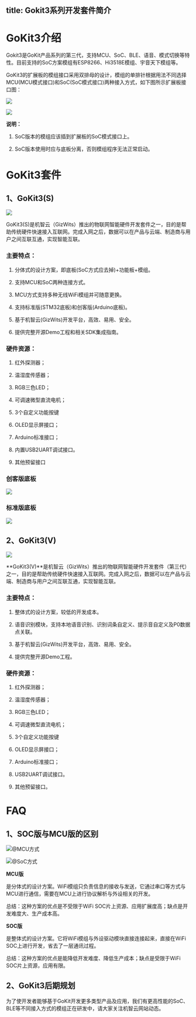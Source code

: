 title: Gokit3系列开发套件简介
---



# GoKit3介绍
Gokit3是GoKit产品系列的第三代，支持MCU、SoC、BLE、语音、模式切换等特性。目前支持的SoC方案模组有ESP8266、Hi3518E模组、宇音天下模组等。

GoKit3的扩展板的模组接口采用双排母的设计，模组的单排针根据用法不同选择MCU(MCU模式接口)和SoC(SoC模式接口)两种接入方式，如下图所示扩展板接口图：

![](/assets/zh-cn/deviceDev/Gokit3/intro/image1.png)

![](/assets/zh-cn/deviceDev/Gokit3/intro/image2.png)

 **说明：**

1. SoC版本的模组应该插到扩展板的SoC模式接口上。

2.  SoC版本使用时应与底板分离，否则模组程序无法正常启动。


# GoKit3套件

## 1、GoKit3(S)

![](/assets/zh-cn/deviceDev/Gokit3/intro/image3.jpg)

GoKit3(S)是机智云（GizWits）推出的物联网智能硬件开发套件之一，目的是帮助传统硬件快速接入互联网。完成入网之后，数据可以在产品与云端、制造商与用户之间互联互通，实现智能互联。

### 主要特点：

1.  分体式的设计方案，即底板(SoC方式应去掉)+功能板+模组。

2.  支持MCU和SoC两种连接方式。

3.  MCU方式支持多种无线WiFi模组并可随意更换。

4.  支持标准版(STM32底板)和创客版(Arduino底板)。

5.  基于机智云(GizWits)开发平台，高效、易用、安全。

6.  提供完整开源Demo工程和相关SDK集成指南。

### 硬件资源：

1. 红外探测器；

2. 温湿度传感器；

3. RGB三色LED；

4. 可调速微型直流电机；

5. 3个自定义功能按键

6. OLED显示屏接口；

7. Arduino标准接口；

8. 内置USB2UART调试接口。

9. 其他预留接口

### 创客版底板

![](/assets/zh-cn/deviceDev/Gokit3/intro/image4.png)

### 标准版底板

![](/assets/zh-cn/deviceDev/Gokit3/intro/image5.png)


## 2、GoKit3(V)

![](/assets/zh-cn/deviceDev/Gokit3/intro/image6.jpeg)


**GoKit3(V)**是机智云（GizWits）推出的物联网智能硬件开发套件（第三代）之一，目的是帮助传统硬件快速接入互联网。完成入网之后，数据可以在产品与云端、制造商与用户之间互联互通，实现智能互联。

### 主要特点：

1.  整体式的设计方案，较低的开发成本。

2.  语音识别模块，支持本地语音识别、识别词条自定义、提示音自定义及P0数据点关联。

3.  基于机智云(GizWits)开发平台，高效、易用、安全。

4.  提供完整开源Demo工程。

### 硬件资源：

1. 红外探测器；

2. 温湿度传感器；

3. RGB三色LED；

4. 可调速微型直流电机；

5. 3个自定义功能按键

6. OLED显示屏接口；

7. Arduino标准接口；

8. USB2UART调试接口。

9. 其他预留接口。

#  FAQ

## 1、SOC版与MCU版的区别
![@MCU方式](/assets/zh-cn/deviceDev/Gokit3/intro/image7.jpeg)

![@SoC方式](/assets/zh-cn/deviceDev/Gokit3/intro/image8.jpeg)


**MCU版**

是分体式的设计方案。WiFi模组只负责信息的接收与发送，它通过串口等方式与MCU进行通信，需要在MCU上进行协议解析与外设相关的开发。

总结：这种方案的优点是不受限于WiFi SOC片上资源、应用扩展度高；缺点是开发难度大、生产成本高。

**SOC版**

是整体式的设计方案。它将WiFi模组与外设驱动模块直接连接起来，直接在WiFi SOC上进行开发，省去了一层通讯过程。

 总结：这种方案的优点是能降低开发难度、降低生产成本；缺点是受限于WiFi SOC片上资源，应用有限。

## 2、GoKit3后期规划

为了使开发者能够基于GoKit开发更多类型产品及应用，我们有更高性能的SoC、BLE等不同接入方式的模组正在研发中，请大家关注机智云网站动态。
